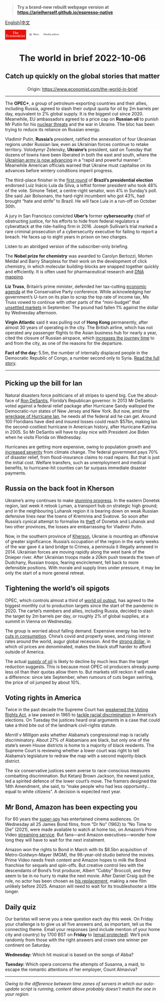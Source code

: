 > **Try a brand-new rebuilt webpage version at https://arielherself.github.io/espresso-native**

[English](https://github.com/arielherself/espresso/blob/main/README.md)|[中文](https://github-com.translate.goog/arielherself/espresso/blob/main/README.md?_x_tr_sl=en&_x_tr_tl=zh-CN&_x_tr_hl=zh-CN&_x_tr_pto=wapp)



![The Economist](menubar.png)

# <p align="center">The world in brief 2022-10-06</p>

## <p align="center">Catch up quickly on the global stories that matter</p>

<p align="center">Origin: <a href="https://www.economist.com/the-world-in-brief">https://www.economist.com/the-world-in-brief</a><hr>

The <strong>OPEC+</strong>, a group of petroleum-exporting countries and their allies, including Russia, agreed to slash their output quota for oil by 2m barrels per day, equivalent to 2% global supply. It is the biggest cut since 2020. Meanwhile, EU ambassadors agreed to a price cap on <strong>Russian oil</strong> to punish Mr Putin for his [nuclear threats](https://www.economist.com/international/2022/09/29/could-the-war-in-ukraine-go-nuclear) and the war in Ukraine. The bloc has been trying to reduce its reliance on Russian energy.

Vladimir Putin, <strong>Russia’s</strong> president, ratified the annexation of four Ukrainian regions under Russian law, even as Ukrainian forces continue to retake territory. Volodymyr Zelensky, <strong>Ukraine’s</strong> president, said on Tuesday that dozens of towns have been liberated in both the east and south, where the [Ukrainian army is now advancing](https://www.economist.com/europe/2022/10/03/as-ukraine-smashes-through-more-russian-lines-russians-wonder-whom-to-blame) in a “rapid and powerful manner”. Meanwhile American officials warned that Ukraine must capitalise on its advances before wintery conditions imperil progress.

The third-place finisher in the [first round](https://www.economist.com/the-americas/2022/10/03/brazils-presidential-election-will-go-to-a-run-off) of <strong>Brazil’s presidential election</strong> endorsed Luiz Inácio Lula da Silva, a leftist former president who took 48% of the vote. Simone Tebet, a centre-right senator, won 4% in Sunday’s poll. She said Jair Bolsonaro, the hard-right incumbent who got 43%, had brought “hate and strife” to Brazil. He will face Lula in a run-off on October 30th.

A jury in San Francisco convicted <strong>Uber’s</strong> former <strong>cybersecurity</strong> chief of obstructing justice, for his efforts to hide from federal regulators a cyberattack at the ride-hailing firm in 2016. Joseph Sullivan’s trial marked a rare criminal prosecution of a cybersecurity executive for failing to report a breach. He faces up to eight years in prison on two charges.

Listen to an abridged version of the subscriber-only briefing.

The <strong>Nobel prize for chemistry</strong> was awarded to Carolyn Bertozzi, Morten Meldal and Barry Sharpless for their work on the development of click chemistry, in which molecular building-blocks are snapped together quickly and efficiently. It is often used for pharmaceutical research and [DNA mapping](https://www.economist.com/science-and-technology/2022/10/03/this-years-first-nobel-laureate-sequenced-the-dna-of-neanderthals).

<strong>Liz Truss</strong>, Britain’s prime minister, defended her tax-cutting [economic agenda](https://www.economist.com/leaders/2022/09/28/how-not-to-run-a-country) at the Conservative Party conference. While acknowledging her government’s U-turn on its plan to scrap the top rate of income tax, Ms Truss vowed to continue with other parts of the “mini-budget” that [unsettled markets](https://www.economist.com/britain/2022/09/27/the-fallout-from-kwasi-kwartengs-mini-budget-continues) in September. The pound had fallen 1% against the dollar by Wednesday afternoon.

<strong>Virgin Atlantic</strong> said it was pulling out of <strong>Hong Kong </strong>permanently, after almost 30 years of operating in the city. The British airline, which has not operated any passenger flights to the Asian business hub for nearly a year, cited the closure of Russian airspace, which [increases the journey time](https://www.economist.com/the-economist-explains/2022/04/02/why-russias-war-could-lead-to-the-worlds-longest-passenger-flight) to and from the city, as one of the reasons for the departure.

<strong>Fact of the day: </strong>5.5m, the number of internally displaced people in the Democratic Republic of Congo, a number second only to Syria. [Read the full story](https://www.economist.com/middle-east-and-africa/2022/09/29/congo-says-martial-law-has-brought-calm-yet-violence-is-rising).

----------

## Picking up the bill for Ian

Natural disasters force politicians of all stripes to spend big. Cue the about-face of [Ron DeSantis](https://www.economist.com/united-states/2021/07/24/the-rise-of-ron-desantis), Florida’s Republican governor. In 2013 Mr DeSantis voted against a federal relief package after Hurricane Sandy walloped the Democratic-run states of New Jersey and New York. But now, amid the [wreckage of Hurricane Ian](https://www.economist.com/united-states/2022/09/29/hurricane-ian-pummels-florida), he needs all the federal aid he can get. Around 100 Floridians have died and insured losses could reach $57bn, making Ian the second-costliest hurricane in American history, after Hurricane Katrina in 2005. So Mr DeSantis will have to play nice with President Joe Biden when he visits Florida on Wednesday.

Hurricanes are getting more expensive, owing to population growth and [increased severity](https://www.economist.com/the-economist-explains/2022/09/29/is-climate-change-making-hurricanes-worse) from climate change. The federal government pays 70% of disaster relief, from flood-insurance claims to road repairs. But that is just the initial cost. Welfare transfers, such as unemployment and medical benefits, to hurricane-hit counties can far surpass immediate disaster payments. 

## Russia on the back foot in Kherson

Ukraine’s army continues to make [stunning progress](https://www.economist.com/europe/2022/10/03/as-ukraine-smashes-through-more-russian-lines-russians-wonder-whom-to-blame). In the eastern Donetsk region, last week it retook Lyman, a transport hub on strategic high ground; and in the neighbouring Luhansk region it is bearing down on weak Russian defensive lines near the towns of Kreminna and Svatove. So soon after Russia’s cynical attempt to formalise its [theft](https://www.economist.com/europe/2022/09/27/vladimir-putin-stages-four-fake-referendums-in-occupied-ukraine) of Donetsk and Luhansk and two other provinces, the losses are embarrassing for Vladimir Putin.

Now, in the southern province of [Kherson](https://www.economist.com/the-economist-explains/2022/08/30/why-does-kherson-matter), Ukraine is mounting an offensive of greater significance. Russia’s occupation of the region in the early weeks of the war gave it a land bridge to Crimea, a peninsula it illegally annexed in 2014. Ukrainian forces are moving rapidly along the west bank of the Dnieper river. After Ukrainian troops made a 20km push towards the town of Dudchany, Russian troops, fearing encirclement, fell back to more defensible positions. With morale and supply lines under pressure, it may be only the start of a more general retreat.

## Tightening the world’s oil spigots

OPEC, which controls almost a third of [world oil output](https://www.economist.com/business/2022/08/25/could-the-demonised-oil-industry-become-a-force-for-decarbonisation), has agreed to the biggest monthly cut to production targets since the start of the pandemic in 2020. The cartel’s members and allies, including Russia, decided to slash the target by 2m barrels per day, or roughly 2% of global supplies, at a summit in Vienna on Wednesday.

The group is worried about falling demand. Expensive energy has led to [cuts in consumption](https://www.economist.com/europe/2022/09/03/the-g7-plans-to-cap-russian-oil-prices). China’s covid and property woes, and rising interest rates around the world, augur global recession. And the [strong dollar](https://www.economist.com/finance-and-economics/2022/09/08/why-the-dollar-is-strong-and-why-that-is-a-problem), in which oil prices are denominated, makes the black stuff harder to afford outside of America.

The actual [supply of oil](https://www.economist.com/finance-and-economics/three-big-uncertainties-cloud-the-oil-market/21808307) is likely to decline by much less than the target reduction suggests. This is because most OPEC oil producers already pump less oil than their quotas allow them to. But markets still reckon it will make a difference: since late September, when rumours of cuts began swirling, the price of oil jumped by about 10%.

## Voting rights in America

Twice in the past decade the Supreme Court has [weakened the Voting Rights Act](https://www.economist.com/united-states/2021/07/01/the-supreme-court-takes-another-bite-out-of-the-voting-rights-act), a law passed in 1965 to [tackle racial discrimination](https://www.economist.com/graphic-detail/2021/06/12/how-the-voting-rights-act-limits-gerrymanders) in America’s elections. On Tuesday the justices heard oral arguments in a case that could take a third bite out of the landmark civil-rights statute.

<em>Merrill v Milligan</em> asks whether Alabama’s congressional map is racially discriminatory. About 27% of Alabamians are black, but only one of the state’s seven House districts is home to a majority of black residents. The Supreme Court is reviewing whether a lower court was right to tell Alabama’s legislature to redraw the map with a second majority-black district.

The six conservative justices seem averse to race-conscious measures combatting discrimination. But Ketanji Brown Jackson, the newest justice, led a spirited defence of the lower court’s move. The framers designed the 14th Amendment, she said, to “make people who had less opportunity…equal to white citizens”. A decision is expected next year.

## Mr Bond, Amazon has been expecting you

For 60 years the [super-spy](https://www.economist.com/culture/2022/09/22/sixty-years-ago-james-bond-and-the-beatles-made-debuts) has entertained cinema audiences. On Wednesday all 25 James Bond films, from “Dr No” (1962) to “No Time to Die” (2021), were made available to watch at home too, on Amazon’s Prime Video [streaming service](https://www.economist.com/the-world-ahead/2021/11/08/the-video-streaming-battle-is-going-global). But fans—and Amazon executives—wonder how long they will have to wait for the next instalment.

Amazon won the rights to Bond in March with its $8.5bn acquisition of Metro-Goldwyn-Mayer (MGM), the 98-year-old studio behind the movies. Prime Video needs fresh content and Amazon hopes to milk the Bond franchise for sequels and spin-offs. But creative control lies with the descendants of Bond’s first producer, Albert “Cubby” Broccoli, and they seem to be in no hurry to make the next movie. After Daniel Craig quit the role, no actor has been chosen as [his replacement](https://www.economist.com/culture/2021/10/15/good-evening-ms-bond-weve-been-expecting-you), making a new film unlikely before 2025. Amazon will need to wait for its troubleshooter a little longer.

## Daily quiz

Our baristas will serve you a new question each day this week. On Friday your challenge is to give us all five answers and, as important, tell us the connecting theme. Email your responses (and include mention of your home city and country) by 1700 BST on <strong>Friday</strong> to [<span class="__cf_email__" data-cfemail="81d0f4e8fbc4f2f1f3e4f2f2eec1e4e2eeefeeece8f2f5afe2eeec">[email&#160;protected]</span>](https://mail.google.com/mail/?view=cm&amp;fs=1&amp;tf=1&amp;to=QuizEspresso@economist.com). We’ll pick randomly from those with the right answers and crown one winner per continent on Saturday.

<strong>Wednesday: </strong>Which hit musical is based on the songs of Abba?

<strong>Tuesday: </strong>Which opera concerns the attempts of Susanna, a maid, to escape the romantic attentions of her employer, Count Almaviva?

----------

*Owing to the difference between time zones of servers in which our auto-update script is running, content above probably doesn't match the one in your region.*
